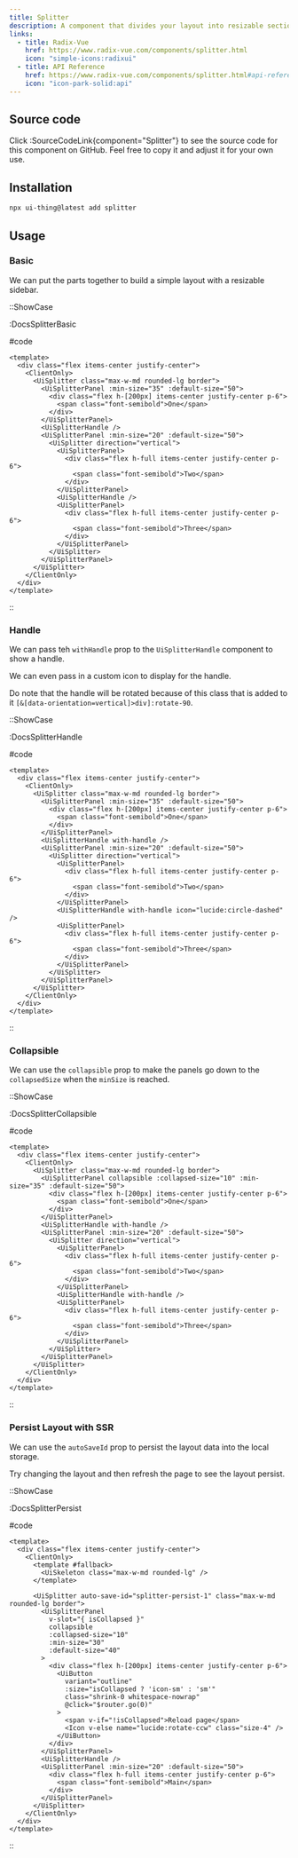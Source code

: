 ```yaml
---
title: Splitter
description: A component that divides your layout into resizable sections.
links:
  - title: Radix-Vue
    href: https://www.radix-vue.com/components/splitter.html
    icon: "simple-icons:radixui"
  - title: API Reference
    href: https://www.radix-vue.com/components/splitter.html#api-reference
    icon: "icon-park-solid:api"
---
```


## Source code

Click :SourceCodeLink{component="Splitter"} to see the source code for this component on GitHub. Feel free to copy it and adjust it for your own use.

## Installation

```bash
npx ui-thing@latest add splitter
```

## Usage

### Basic

We can put the parts together to build a simple layout with a resizable sidebar.

::ShowCase

:DocsSplitterBasic

#code

<!-- automd:file src="../../app/components/content/Docs/Splitter/DocsSplitterBasic.vue" code lang="vue" -->

```vue [DocsSplitterBasic.vue]
<template>
  <div class="flex items-center justify-center">
    <ClientOnly>
      <UiSplitter class="max-w-md rounded-lg border">
        <UiSplitterPanel :min-size="35" :default-size="50">
          <div class="flex h-[200px] items-center justify-center p-6">
            <span class="font-semibold">One</span>
          </div>
        </UiSplitterPanel>
        <UiSplitterHandle />
        <UiSplitterPanel :min-size="20" :default-size="50">
          <UiSplitter direction="vertical">
            <UiSplitterPanel>
              <div class="flex h-full items-center justify-center p-6">
                <span class="font-semibold">Two</span>
              </div>
            </UiSplitterPanel>
            <UiSplitterHandle />
            <UiSplitterPanel>
              <div class="flex h-full items-center justify-center p-6">
                <span class="font-semibold">Three</span>
              </div>
            </UiSplitterPanel>
          </UiSplitter>
        </UiSplitterPanel>
      </UiSplitter>
    </ClientOnly>
  </div>
</template>

```

<!-- /automd -->

::

### Handle

We can pass teh `withHandle` prop to the `UiSplitterHandle` component to show a handle.

We can even pass in a custom icon to display for the handle.

Do note that the handle will be rotated because of this class that is added to it `[&[data-orientation=vertical]>div]:rotate-90`.

::ShowCase

:DocsSplitterHandle

#code

<!-- automd:file src="../../app/components/content/Docs/Splitter/DocsSplitterHandle.vue" code lang="vue" -->

```vue [DocsSplitterHandle.vue]
<template>
  <div class="flex items-center justify-center">
    <ClientOnly>
      <UiSplitter class="max-w-md rounded-lg border">
        <UiSplitterPanel :min-size="35" :default-size="50">
          <div class="flex h-[200px] items-center justify-center p-6">
            <span class="font-semibold">One</span>
          </div>
        </UiSplitterPanel>
        <UiSplitterHandle with-handle />
        <UiSplitterPanel :min-size="20" :default-size="50">
          <UiSplitter direction="vertical">
            <UiSplitterPanel>
              <div class="flex h-full items-center justify-center p-6">
                <span class="font-semibold">Two</span>
              </div>
            </UiSplitterPanel>
            <UiSplitterHandle with-handle icon="lucide:circle-dashed" />
            <UiSplitterPanel>
              <div class="flex h-full items-center justify-center p-6">
                <span class="font-semibold">Three</span>
              </div>
            </UiSplitterPanel>
          </UiSplitter>
        </UiSplitterPanel>
      </UiSplitter>
    </ClientOnly>
  </div>
</template>

```

<!-- /automd -->

::

### Collapsible

We can use the `collapsible` prop to make the panels go down to the `collapsedSize` when the `minSize` is reached.

::ShowCase

:DocsSplitterCollapsible

#code

<!-- automd:file src="../../app/components/content/Docs/Splitter/DocsSplitterCollapsible.vue" code lang="vue" -->

```vue [DocsSplitterCollapsible.vue]
<template>
  <div class="flex items-center justify-center">
    <ClientOnly>
      <UiSplitter class="max-w-md rounded-lg border">
        <UiSplitterPanel collapsible :collapsed-size="10" :min-size="35" :default-size="50">
          <div class="flex h-[200px] items-center justify-center p-6">
            <span class="font-semibold">One</span>
          </div>
        </UiSplitterPanel>
        <UiSplitterHandle with-handle />
        <UiSplitterPanel :min-size="20" :default-size="50">
          <UiSplitter direction="vertical">
            <UiSplitterPanel>
              <div class="flex h-full items-center justify-center p-6">
                <span class="font-semibold">Two</span>
              </div>
            </UiSplitterPanel>
            <UiSplitterHandle with-handle />
            <UiSplitterPanel>
              <div class="flex h-full items-center justify-center p-6">
                <span class="font-semibold">Three</span>
              </div>
            </UiSplitterPanel>
          </UiSplitter>
        </UiSplitterPanel>
      </UiSplitter>
    </ClientOnly>
  </div>
</template>

```

<!-- /automd -->

::

### Persist Layout with SSR

We can use the `autoSaveId` prop to persist the layout data into the local storage.

Try changing the layout and then refresh the page to see the layout persist.

::ShowCase

:DocsSplitterPersist

#code

<!-- automd:file src="../../app/components/content/Docs/Splitter/DocsSplitterPersist.vue" code lang="vue" -->

```vue [DocsSplitterPersist.vue]
<template>
  <div class="flex items-center justify-center">
    <ClientOnly>
      <template #fallback>
        <UiSkeleton class="max-w-md rounded-lg" />
      </template>

      <UiSplitter auto-save-id="splitter-persist-1" class="max-w-md rounded-lg border">
        <UiSplitterPanel
          v-slot="{ isCollapsed }"
          collapsible
          :collapsed-size="10"
          :min-size="30"
          :default-size="40"
        >
          <div class="flex h-[200px] items-center justify-center p-6">
            <UiButton
              variant="outline"
              :size="isCollapsed ? 'icon-sm' : 'sm'"
              class="shrink-0 whitespace-nowrap"
              @click="$router.go(0)"
            >
              <span v-if="!isCollapsed">Reload page</span>
              <Icon v-else name="lucide:rotate-ccw" class="size-4" />
            </UiButton>
          </div>
        </UiSplitterPanel>
        <UiSplitterHandle />
        <UiSplitterPanel :min-size="20" :default-size="50">
          <div class="flex h-full items-center justify-center p-6">
            <span class="font-semibold">Main</span>
          </div>
        </UiSplitterPanel>
      </UiSplitter>
    </ClientOnly>
  </div>
</template>

```

<!-- /automd -->

::
